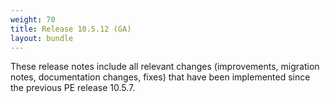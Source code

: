 ```yaml
---
weight: 70
title: Release 10.5.12 (GA)
layout: bundle
---
```


These release notes include all relevant changes (improvements, migration notes, documentation changes, fixes) that have been implemented since the previous PE release 10.5.7.